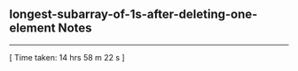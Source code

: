 <h2>longest-subarray-of-1s-after-deleting-one-element Notes</h2><hr>[ Time taken: 14 hrs 58 m 22 s ]